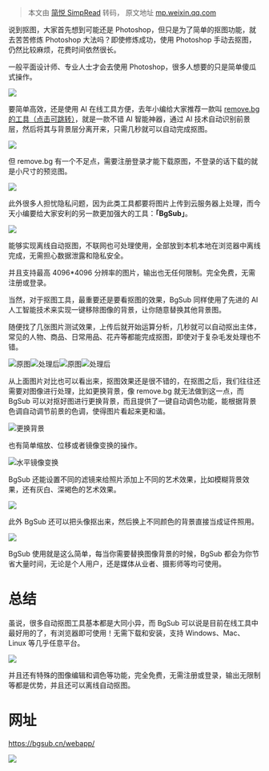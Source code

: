 > 本文由 [简悦 SimpRead](http://ksria.com/simpread/) 转码， 原文地址 [mp.weixin.qq.com](https://mp.weixin.qq.com/s/mjkgWCK0VVKwAUUOVIAzFw)

说到抠图，大家首先想到可能还是 Photoshop，但只是为了简单的抠图功能，就去苦苦修炼 Photoshop 大法吗？即使修炼成功，使用 Photoshop 手动去抠图，仍然比较麻烦，花费时间依然很长。

一般平面设计师、专业人士才会去使用 Photoshop，很多人想要的只是简单傻瓜式操作。

![](https://mmbiz.qpic.cn/mmbiz_png/kiciadc7CaaJ52f9yzcDibmcC3DC6A86HVp4GnJ94yvun23PhyYI6Hm7d7yqnGJSpdpMibpiaJdY9ib0ToLK7NdcMsMw/640?wx_fmt=png)

要简单高效，还是使用 AI 在线工具方便，去年小编给大家推荐一款叫 [remove.bg 的工具（点击可跳转）](https://mp.weixin.qq.com/s?__biz=MzI2Mzk4MjM4Mg==&mid=2247541258&idx=1&sn=ababdfe9490a7358dbd8332bd653833c&scene=21#wechat_redirect)，就是一款不错 AI 智能神器，通过 AI 技术自动识别前景层，然后将其与背景层分离开来，只需几秒就可以自动完成抠图。

![](https://mmbiz.qpic.cn/mmbiz_png/kiciadc7CaaJ52f9yzcDibmcC3DC6A86HVpXib8dDeA9W1DYlDxNIdAh7BNgcbOicjXiaZSPib7gB8CUKFh3f5FqAsT9Q/640?wx_fmt=png)

但 remove.bg 有一个不足点，需要注册登录才能下载原图，不登录的话下载的就是小尺寸的预览图。

![](https://mmbiz.qpic.cn/mmbiz_png/kiciadc7CaaJ52f9yzcDibmcC3DC6A86HVp5ttCGY4Tz66rW9RxX2xVn2UFmXHLklJBdPuZXDXQc9aSJkbj0y394Q/640?wx_fmt=png)

此外很多人担忧隐私问题，因为此类工具都要将图片上传到云服务器上处理，而今天小编要给大家安利的另一款更加强大的工具：**「BgSub」**。

![](https://mmbiz.qpic.cn/mmbiz_png/kiciadc7CaaJ52f9yzcDibmcC3DC6A86HVp6Mw8ibWpXrUs7q7wFzEXVjxrxibVZHjmhME10ic1EKEeZES5iaVQiamcDyA/640?wx_fmt=png)

能够实现离线自动抠图，不联网也可处理使用，全部放到本机本地在浏览器中离线完成，无需担心数据泄露和隐私安全。

并且支持最高 4096*4096 分辨率的图片，输出也无任何限制。完全免费，无需注册或登录。

当然，对于抠图工具，最重要还是要看抠图的效果，BgSub 同样使用了先进的 AI 人工智能技术来实现一键移除图像的背景，让你随意替换其他背景图。

随便找了几张图片测试效果，上传后就开始运算分析，几秒就可以自动抠出主体，常见的人物、商品、日常用品、花卉等都能完成抠图，即使对于复杂毛发处理也不错。

![](https://mmbiz.qpic.cn/mmbiz_jpg/kiciadc7CaaJ52f9yzcDibmcC3DC6A86HVpowxxcPWvZmlSHcIp3DcbKp34TvUHSqPLq8wsuaETmLXvCwfvfvNiarg/640?wx_fmt=jpeg)原图![](https://mmbiz.qpic.cn/mmbiz_png/kiciadc7CaaJ52f9yzcDibmcC3DC6A86HVpM9tLnzx0yq4OyAptUVCE0gcyyhicI0WQmVjAZ75h6MnxIia9ibdpJ7aWQ/640?wx_fmt=png)处理后![](https://mmbiz.qpic.cn/mmbiz_png/kiciadc7CaaJ52f9yzcDibmcC3DC6A86HVpMFNRg57WnXKQlpn3RE0pnvxVa1D4qlr9leicFu8dVDf21KFBTiaAnaoQ/640?wx_fmt=png)原图![](https://mmbiz.qpic.cn/mmbiz_png/kiciadc7CaaJ52f9yzcDibmcC3DC6A86HVpJPrKicjln7TdDicicn8lwAIwHxWqPCBKLUibepqIoIg4b24aFhkSzvI6xg/640?wx_fmt=png)处理后

从上面图片对比也可以看出来，抠图效果还是很不错的，在抠图之后，我们往往还需要对图像进行处理，比如更换背景，像 remove.bg 就无法做到这一点，而 BgSub 可以对抠好图进行更换背景，而且提供了一键自动调色功能，能根据背景色调自动调节前景的色调，使得图片看起来更和谐。

![](https://mmbiz.qpic.cn/mmbiz_png/kiciadc7CaaJ52f9yzcDibmcC3DC6A86HVpVJsSvdsTUbHOundu5Cwc1SQJ1ETOEM2yiaCAibubmdxofyexQJEyyWFQ/640?wx_fmt=png)更换背景

也有简单缩放、位移或者镜像变换的操作。

![](https://mmbiz.qpic.cn/mmbiz_png/kiciadc7CaaJ52f9yzcDibmcC3DC6A86HVpTokboCRz2B7Eprre9qzib1x2vHiaoKAHQiahjKU5z9FfOznibWvB78OnAw/640?wx_fmt=png)水平镜像变换

BgSub 还能设置不同的滤镜来给照片添加上不同的艺术效果，比如模糊背景效果，还有灰白、深褐色的艺术效果。

![](https://mmbiz.qpic.cn/mmbiz_png/kiciadc7CaaJ52f9yzcDibmcC3DC6A86HVpmEeALE41Mkib4C3jQyNGarDaZF8mNHHLgv2QtRJ5StibBv2Ch4UUDm2g/640?wx_fmt=png)

此外 BgSub 还可以把头像抠出来，然后换上不同颜色的背景直接当成证件照用。

![](https://mmbiz.qpic.cn/mmbiz_png/kiciadc7CaaJ52f9yzcDibmcC3DC6A86HVpg7qVtrZzBYED3lzgMm5PgXojKfEKfNA2hcTZdxyVwakPcx4COnvQ8w/640?wx_fmt=png)

BgSub 使用就是这么简单，每当你需要替换图像背景的时候，BgSub 都会为你节省大量时间，无论是个人用户，还是媒体从业者、摄影师等均可使用。

总结
==

虽说，很多自动抠图工具基本都是大同小异，而 BgSub 可以说是目前在线工具中最好用的了，有浏览器即可使用！无需下载和安装，支持 Windows、Mac、Linux 等几乎任意平台。

![](https://mmbiz.qpic.cn/mmbiz_png/kiciadc7CaaJ52f9yzcDibmcC3DC6A86HVpB7iaEg9kuu4MKTic2gfI6ibb1Fywianpx9v4VIPxpj4Kxia0ovVlJlz6KGA/640?wx_fmt=png)

并且还有特殊的图像编辑和调色等功能，完全免费，无需注册或登录，输出无限制等都是优势，并且还可以离线自动抠图。

网址
==

https://bgsub.cn/webapp/

![](https://mmbiz.qpic.cn/mmbiz_gif/kiciadc7CaaJ4aUlO5pcgiauw7mrvWUficlXe31Umv3DwcRlicxdhPfcYicBropMqiabEibupsYWopqkoCLSdOey2kK4ag/640?wx_fmt=gif)